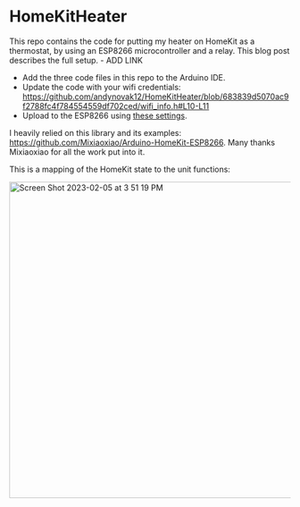 # HomeKitHeater

This repo contains the code for putting my heater on HomeKit as a thermostat, by using an ESP8266 microcontroller and a relay. This blog post describes the full setup. - ADD LINK

- Add the three code files in this repo to the Arduino IDE. 
- Update the code with your wifi credentials: https://github.com/andynovak12/HomeKitHeater/blob/683839d5070ac9f2788fc4f784554559df702ced/wifi_info.h#L10-L11
- Upload to the ESP8266 using [these settings](https://github.com/Mixiaoxiao/Arduino-HomeKit-ESP8266#recommended-settings-in-ide).

I heavily relied on this library and its examples: https://github.com/Mixiaoxiao/Arduino-HomeKit-ESP8266. Many thanks Mixiaoxiao for all the work put into it.

This is a mapping of the HomeKit state to the unit functions:

<img width="566" alt="Screen Shot 2023-02-05 at 3 51 19 PM" src="https://user-images.githubusercontent.com/15303865/216845117-21ddc23d-3299-4809-8a74-69b25dfd112d.png">
